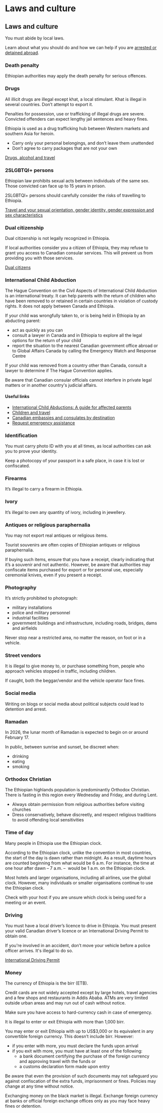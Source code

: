 # Laws and culture

## Laws and culture

You must abide by local laws.

Learn about what you should do and how we can help if you are [arrested or detained abroad](http://travel.gc.ca/assistance/emergency-info/arrest-detention).

### Death penalty

Ethiopian authorities may apply the death penalty for serious offences.

### Drugs

All illicit drugs are illegal except khat, a local stimulant. Khat is illegal in several countries. Don’t attempt to export it.

Penalties for possession, use or trafficking of illegal drugs are severe. Convicted offenders can expect lengthy jail sentences and heavy fines.

Ethiopia is used as a drug trafficking hub between Western markets and southern Asia for heroin.

* Carry only your personal belongings, and don’t leave them unattended
* Don’t agree to carry packages that are not your own

[Drugs, alcohol and travel](https://travel.gc.ca/travelling/health-safety/drugs)

### 2SLGBTQI+ persons

Ethiopian law prohibits sexual acts between individuals of the same sex. Those convicted can face up to 15 years in prison.

2SLGBTQI+ persons should carefully consider the risks of travelling to Ethiopia.

[Travel and your sexual orientation, gender identity, gender expression and sex characteristics](https://travel.gc.ca/travelling/health-safety/lgbt-travel)

### Dual citizenship

Dual citizenship is not legally recognized in Ethiopia.

If local authorities consider you a citizen of Ethiopia, they may refuse to grant you access to Canadian consular services. This will prevent us from providing you with those services.

[Dual citizens](https://travel.gc.ca/travelling/documents/dual-citizenship)

### International Child Abduction

The Hague Convention on the Civil Aspects of International Child Abduction is an international treaty. It can help parents with the return of children who have been removed to or retained in certain countries in violation of custody rights. It does not apply between Canada and Ethiopia.

If your child was wrongfully taken to, or is being held in Ethiopia by an abducting parent:

* act as quickly as you can
* consult a lawyer in Canada and in Ethiopia to explore all the legal options for the return of your child
* report the situation to the nearest Canadian government office abroad or to Global Affairs Canada by calling the Emergency Watch and Response Centre

If your child was removed from a country other than Canada, consult a lawyer to determine if The Hague Convention applies.

Be aware that Canadian consular officials cannot interfere in private legal matters or in another country's judicial affairs.

#### Useful links

* [International Child Abductions: A guide for affected parents](https://travel.gc.ca/travelling/publications/international-child-abductions)
* [Children and travel](https://travel.gc.ca/travelling/children)
* [Canadian embassies and consulates by destination](https://travel.gc.ca/assistance/embassies-consulates)
* [Request emergency assistance](https://travel.gc.ca/assistance/emergency-assistance)

### Identification

You must carry photo ID with you at all times, as local authorities can ask you to prove your identity.

Keep a photocopy of your passport in a safe place, in case it is lost or confiscated.

### Firearms

It’s illegal to carry a firearm in Ethiopia.

### Ivory

It’s illegal to own any quantity of ivory, including in jewellery.

### Antiques or religious paraphernalia

You may not export real antiques or religious items.

Tourist souvenirs are often copies of Ethiopian antiques or religious paraphernalia.

If buying such items, ensure that you have a receipt, clearly indicating that it’s a souvenir and not authentic. However, be aware that authorities may confiscate items purchased for export or for personal use, especially ceremonial knives, even if you present a receipt.

### Photography

It’s strictly prohibited to photograph:

* military installations
* police and military personnel
* industrial facilities
* government buildings and infrastructure, including roads, bridges, dams and airfields

Never stop near a restricted area, no matter the reason, on foot or in a vehicle.

### Street vendors

It is illegal to give money to, or purchase something from, people who approach vehicles stopped in traffic, including children.

If caught, both the beggar/vendor and the vehicle operator face fines.

### Social media

Writing on blogs or social media about political subjects could lead to detention and arrest.

### Ramadan

In 2026, the lunar month of Ramadan is expected to begin on or around February 17.

In public, between sunrise and sunset, be discreet when:

* drinking
* eating
* smoking

### Orthodox Christian

The Ethiopian highlands population is predominantly Orthodox Christian. There is fasting in this region every Wednesday and Friday, and during Lent.

* Always obtain permission from religious authorities before visiting churches
* Dress conservatively, behave discreetly, and respect religious traditions to avoid offending local sensitivities

### Time of day

Many people in Ethiopia use the Ethiopian clock.

According to the Ethiopian clock, unlike the convention in most countries, the start of the day is dawn rather than midnight. As a result, daytime hours are counted beginning from what would be 6 a.m. For instance, the time at one hour after dawn – 7 a.m. –  would be 1 a.m. on the Ethiopian clock.

Most hotels and larger organisations, including all airlines, use the global clock. However, many individuals or smaller organisations continue to use the Ethiopian clock.

Check with your host if you are unsure which clock is being used for a meeting or an event.

### Driving

You must have a local driver’s licence to drive in Ethiopia. You must present your valid Canadian driver’s licence or an International Driving Permit to obtain one.

If you're involved in an accident, don’t move your vehicle before a police officer arrives. It's illegal to do so.

[International Driving Permit](https://travel.gc.ca/travelling/documents/international-driving-permit)

### Money

The currency of Ethiopia is the birr (ETB).

Credit cards are not widely accepted except by large hotels, travel agencies and a few shops and restaurants in Addis Ababa. ATMs are very limited outside urban areas and may run out of cash without notice.

Make sure you have access to hard-currency cash in case of emergency.

It is illegal to enter or exit Ethiopia with more than 1,000 birr.

You may enter or exit Ethiopia with up to US$3,000 or its equivalent in any convertible foreign currency. This doesn’t include birr. However:

* if you enter with more, you must declare the funds upon arrival
* if you exit with more, you must have at least one of the following:
  + a bank document certifying the purchase of the foreign currency and approving travel with the funds or
  + a customs declaration form made upon entry

Be aware that even the provision of such documents may not safeguard you against confiscation of the extra funds, imprisonment or fines. Policies may change at any time without notice.

Exchanging money on the black market is illegal. Exchange foreign currency at banks or official foreign exchange offices only as you may face heavy fines or detention.